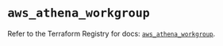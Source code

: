 # `aws_athena_workgroup`

Refer to the Terraform Registry for docs: [`aws_athena_workgroup`](https://registry.terraform.io/providers/hashicorp/aws/5.47.0/docs/resources/athena_workgroup).
